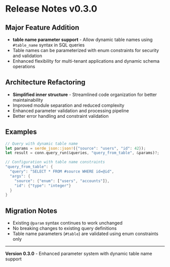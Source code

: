 # Release Notes v0.3.0

## Major Feature Addition
- **table name parameter support** - Allow dynamic table names using `#table_name` syntax in SQL queries
- Table names can be parameterized with enum constraints for security and validation
- Enhanced flexibility for multi-tenant applications and dynamic schema operations

## Architecture Refactoring
- **Simplified inner structure** - Streamlined code organization for better maintainability
- Improved module separation and reduced complexity
- Enhanced parameter validation and processing pipeline
- Better error handling and constraint validation

## Examples
```rust
// Query with dynamic table name
let params = serde_json::json!({"source": "users", "id": 42});
let result = conn.query_run(&queries, "query_from_table", &params)?;

// Configuration with table name constraints
"query_from_table": {
  "query": "SELECT * FROM #source WHERE id=@id",
  "args": {
    "source": {"enum": ["users", "accounts"]},
    "id": {"type": "integer"}
  }
}
```

## Migration Notes
- Existing `@param` syntax continues to work unchanged
- No breaking changes to existing query definitions
- Table name parameters (`#table`) are validated using enum constraints only

---
**Version 0.3.0** - Enhanced parameter system with dynamic table name support
